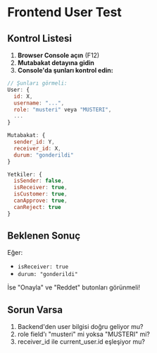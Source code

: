 # Frontend User Test

## Kontrol Listesi

1. **Browser Console açın** (F12)
2. **Mutabakat detayına gidin**
3. **Console'da şunları kontrol edin:**

```javascript
// Şunları görmeli:
User: {
  id: X,
  username: "...",
  role: "musteri" veya "MUSTERI",
  ...
}

Mutabakat: {
  sender_id: Y,
  receiver_id: X,
  durum: "gonderildi"
}

Yetkiler: {
  isSender: false,
  isReceiver: true,
  isCustomer: true,
  canApprove: true,
  canReject: true
}
```

## Beklenen Sonuç

Eğer:
- `isReceiver: true`
- `durum: "gonderildi"`

İse "Onayla" ve "Reddet" butonları görünmeli!

## Sorun Varsa

1. Backend'den user bilgisi doğru geliyor mu?
2. role field'ı "musteri" mi yoksa "MUSTERI" mi?
3. receiver_id ile current_user.id eşleşiyor mu?

